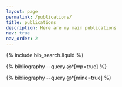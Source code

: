 ```yaml
---
layout: page
permalink: /publications/
title: publications
description: Here are my main publications
nav: true
nav_order: 2
---
```


<!-- _pages/publications.md -->

<!-- Bibsearch Feature -->

{% include bib_search.liquid %}

<div class="publications">

{% bibliography --query @*[wp=true] %}

{% bibliography --query @*[mine=true] %}

</div>
